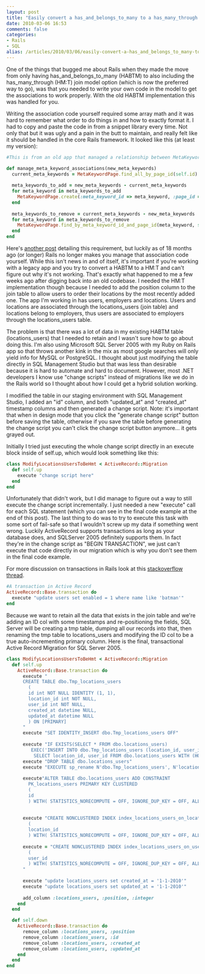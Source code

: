 ```yaml
---
layout: post
title: "Easily convert a has_and_belongs_to_many to a has_many_through in Rails (for: MS SQL Server)"
date: 2010-03-06 16:53
comments: false
categories: 
- Rails
- SQL
alias: /articles/2010/03/06/easily-convert-a-has_and_belongs_to_many-to-a-has_many_through-in-rails-for-ms-sql-server/
---
```


One of the things that bugged me about Rails when they made the move from only having has_and_belongs_to_many (HABTM) to also including the has_many_through (HM:T) join model option (which is now the preferred way to go), was that you needed to write your own code in the model to get the associations to work properly. With the old HABTM implementation this was handled for you.

<!-- more -->

Writing the association code yourself required some array math and it was hard to remember what order to do things in and how to exactly format it. I had to copy and paste the code in from a snippet library every time. Not only that but it was ugly and a pain in the butt to maintain, and really felt like it should be handled in the core Rails framework. It looked like this (at least my version):

```ruby
#This is from an old app that managed a relationship between MetaKeywords and Pages

def manage_meta_keyword_associations(new_meta_keywords)
  current_meta_keywords = MetaKeywordPage.find_all_by_page_id(self.id).collect{|mkp| mkp.meta_keyword_id.to_s}
  
  meta_keywords_to_add = new_meta_keywords - current_meta_keywords
  for meta_keyword in meta_keywords_to_add
    MetaKeywordPage.create(:meta_keyword_id => meta_keyword, :page_id => self.id) 
  end
  
  meta_keywords_to_remove = current_meta_keywords - new_meta_keywords
  for meta_keyword in meta_keywords_to_remove
    MetaKeywordPage.find_by_meta_keyword_id_and_page_id(meta_keyword, self.id).destroy
  end
end
```

Here's <a href="http://paulbarry.com/articles/2007/10/24/has_many-through-checkboxes">another post</a> detailing this requirement, but luckily as of 18 months ago (or longer) Rails no longer makes you manage that association code yourself. While this isn't news in and of itself, it's important if you're working with a legacy app and you try to convert a HABTM to a HM:T and can't figure out why it's not working. That's exactly what happened to me a few weeks ago after digging back into an old codebase. I needed the HM:T implementation though because I needed to add the position column to the join table to allow users to order their locations by the most recently added one. The app I'm working in has users, employers and locations. Users and locations are associated through the locations_users (join table) and locations belong to employers, thus users are associated to employers through the locations_users table.

The problem is that there was a lot of data in my existing HABTM table (locations_users) that I needed to retain and I wasn't sure how to go about doing this. I'm also using Microsoft SQL Server 2005 with my Ruby on Rails app so that throws another kink in the mix as most google searches will only yield info for MySQL or PostgreSQL. I thought about just modifying the table directly in SQL Management Studio but that was less than desirable because it is hard to automate and hard to document. However, most .NET developers I know use "change scripts" instead of migrations like we do in the Rails world so I thought about how I could get a hybrid solution working.

I modified the table in our staging environment with SQL Management Studio, I added an "id" column, and both "updated_at" and "created_at" timestamp columns and then generated a change script. Note: it's important that when in design mode that you click the "generate change script" button before saving the table, otherwise if you save the table before generating the change script you can't click the change script button anymore... it gets grayed out.

Initially I tried just executing the whole change script directly in an execute block inside of self.up, which would look something like this:

```ruby
class ModifyLocationsUsersToBeHmt < ActiveRecord::Migration
  def self.up
    execute "change script here"
  end
end
```

Unfortunately that didn't work, but I did manage to figure out a way to still execute the change script incrementally. I just needed a new "execute" call for each SQL statement (which you can see in the final code example at the end of this post). The last thing to do was to try to execute this task with some sort of fail-safe so that I wouldn't screw up my data if something went wrong. Luckily ActiveRecord supports transactions as long as your database does, and SQLServer 2005 definitely supports them. In fact they're in the change script as "BEGIN TRANSACTION", we just can't execute that code directly in our migration which is why you don't see them in the final code example.

For more discussion on transactions in Rails look at this <a href="http://stackoverflow.com/questions/686852/rolling-back-a-failed-rails-migration">stackoverflow thread</a>.

```ruby
#A transaction in Active Record
ActiveRecord::Base.transaction do
  execute "update users set enabled = 1 where name like 'batman'"
end
```

Because we want to retain all the data that exists in the join table and we're adding an ID col with some timestamps and re-positioning the fields, SQL Server will be creating a tmp table, dumping all our records into that, then renaming the tmp table to locations_users and modifying the ID col to be a true auto-incrementing primary column. Here is the final, transactional Active Record Migration for SQL Server 2005.

```ruby
class ModifyLocationsUsersToBeHmt < ActiveRecord::Migration
  def self.up
    ActiveRecord::Base.transaction do
      execute "
      CREATE TABLE dbo.Tmp_locations_users
        (
        id int NOT NULL IDENTITY (1, 1),
        location_id int NOT NULL,
        user_id int NOT NULL,
        created_at datetime NULL,
        updated_at datetime NULL
        ) ON [PRIMARY]
      "
      execute "SET IDENTITY_INSERT dbo.Tmp_locations_users OFF"
    
      execute "IF EXISTS(SELECT * FROM dbo.locations_users)
         EXEC('INSERT INTO dbo.Tmp_locations_users (location_id, user_id)
          SELECT location_id, user_id FROM dbo.locations_users WITH (HOLDLOCK TABLOCKX)')"
      execute "DROP TABLE dbo.locations_users"
      execute "EXECUTE sp_rename N'dbo.Tmp_locations_users', N'locations_users', 'OBJECT'"
      
      execute"ALTER TABLE dbo.locations_users ADD CONSTRAINT
        PK_locations_users PRIMARY KEY CLUSTERED 
        (
        id
        ) WITH( STATISTICS_NORECOMPUTE = OFF, IGNORE_DUP_KEY = OFF, ALLOW_ROW_LOCKS = ON, ALLOW_PAGE_LOCKS = ON) ON [PRIMARY]"
    
      
      execute "CREATE NONCLUSTERED INDEX index_locations_users_on_location_id ON dbo.locations_users
        (
        location_id
        ) WITH( STATISTICS_NORECOMPUTE = OFF, IGNORE_DUP_KEY = OFF, ALLOW_ROW_LOCKS = ON, ALLOW_PAGE_LOCKS = ON) ON [PRIMARY]"
    
      execute = "CREATE NONCLUSTERED INDEX index_locations_users_on_user_id ON dbo.locations_users
        (
        user_id
        ) WITH( STATISTICS_NORECOMPUTE = OFF, IGNORE_DUP_KEY = OFF, ALLOW_ROW_LOCKS = ON, ALLOW_PAGE_LOCKS = ON) ON [PRIMARY]
      "
    
      execute "update locations_users set created_at = '1-1-2010'"
      execute "update locations_users set updated_at = '1-1-2010'"
      
      add_column :locations_users, :position, :integer
    end
  end

  def self.down
    ActiveRecord::Base.transaction do
      remove_column :locations_users, :position
      remove_column :locations_users, :id
      remove_column :locations_users, :created_at
      remove_column :locations_users, :updated_at
    end
  end
end
```
